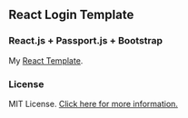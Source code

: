 ## React Login Template

### React.js + Passport.js + Bootstrap

My [React Template](https://react-template.herokuapp.com/ "React Template").

### License

MIT License. [Click here for more information.](LICENSE.md)



